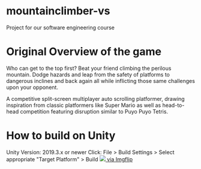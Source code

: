 # mountainclimber-vs
Project for our software engineering course

# Original Overview of the game
Who can get to the top first? Beat your friend climbing the perilous mountain. Dodge hazards and leap from the safety of platforms to dangerous inclines and back again all while inflicting those same challenges upon your opponent. 
           
A competitive split-screen multiplayer auto scrolling platformer, drawing inspiration from classic platformers like Super Mario as well as head-to-head competition featuring disruption similar to Puyo Puyo Tetris.

# How to build on Unity
Unity Version: 2019.3.x or newer
Click: File > Build Settings > Select appropriate "Target Platform" > Build 
<a href="https://imgflip.com/gif/3xg0qh"><img src="https://imgflip.com/gif/3xg0qh"/> via Imgflip</a>
